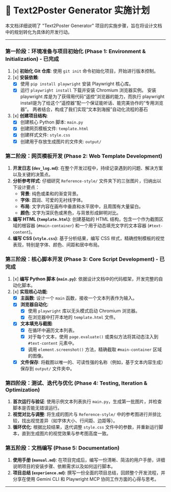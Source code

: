 # 🚀 Text2Poster Generator 实施计划

本文档详细说明了 "Text2Poster Generator" 项目的实施步骤，旨在将设计文档中的规划转化为具体的开发行动。

---

### **第一阶段：环境准备与项目初始化 (Phase 1: Environment & Initialization) - 已完成**

1.  [x] **初始化 Git 仓库**: 使用 `git init` 命令初始化项目，开始进行版本控制。
2.  [x] **安装依赖**:
    -   [x] 使用 `pip install playwright` 安装 Playwright 核心库。
    -   [x] 运行 `playwright install` 下载并安装 Chromium 浏览器实例。
    安装 playwright 库是为了获得用代码“遥控”浏览器的能力，而执行 playwright install是为了给这个“遥控器”配一个保证能听话、能完美协作的“专用浏览器”。
    两者结合，构成了我们实现“文本到海报”自动化流程的基石
3.  [x] **创建项目结构**:
    -   [x] 创建核心 Python 脚本: `main.py`
    -   [x] 创建网页模板文件: `template.html`
    -   [x] 创建样式文件: `style.css`
    -   [x] 创建用于存放生成图片的文件夹: `output/`

### **第二阶段：网页模板开发 (Phase 2: Web Template Development)**

1.  **开发日志 (`dev_log.md`)**: 在整个开发过程中，持续记录遇到的问题、解决方案以及关键的决策点。
2.  **分析参考样式**: 仔细研究 `Reference-style/` 文件夹下的三张图片，归纳出以下设计要点：
    -   **背景**: 纯色或柔和的渐变背景。
    -   **字体**: 圆润、可爱的无衬线字体。
    -   **布局**: 文字内容在画布中垂直和水平居中，且周围有大量留白。
    -   **颜色**: 文字为深灰色或黑色，与背景形成鲜明对比。
3.  **编写 HTML (`template.html`)**: 创建基础的 HTML 结构，包含一个作为截图区域的根容器 (`#main-container`) 和一个用于动态填充文字的文本容器 (`#text-content`)。
4.  **编写 CSS (`style.css`)**: 基于分析结果，编写 CSS 样式，精确控制模板的视觉表现，特别是字体、颜色、间距和居中布局。

### **第三阶段：核心脚本开发 (Phase 3: Core Script Development) - 已完成**

1.  [x] **编写 Python 脚本 (`main.py`)**: 依据设计文档中的代码框架，开发完整的自动化脚本。
2.  [x] **实现核心功能**:
    -   [x] **主函数**: 设计一个 `main` 函数，接收一个文本列表作为输入。
    -   [x] **浏览器自动化**:
        -   [x] 使用 `playwright` 库以无头模式启动 Chromium 浏览器。
        -   [x] 在浏览器中打开本地的 `template.html` 文件。
    -   [x] **文本填充与截图**:
        -   [x] 在循环中遍历文本列表。
        -   [x] 对于每个文本，使用 `page.evaluate()` 或类似方法将其动态注入到 `#text-content` 元素中。
        -   [x] 调用 `element.screenshot()` 方法，精确截取 `#main-container` 区域的图像。
    -   [x] **文件保存**: 将截图以唯一的、可读性强的名称（例如，基于文本内容生成）保存到 `output/` 文件夹中。

### **第四阶段：测试、迭代与优化 (Phase 4: Testing, Iteration & Optimization)**

1.  **首次运行与验证**: 使用示例文本列表执行 `main.py`，生成第一批图片，并检查脚本是否能无错误运行。
2.  **视觉对比与调整**: 将生成的图片与 `Reference-style/` 中的参考图进行并排比较，找出视觉差异（如字体大小、行间距、边距等）。
3.  **循环优化**: 根据比较结果，迭代调整 `style.css` 文件中的参数，并重新运行脚本，直到生成图片的视觉效果与参考图高度一致。

### **第五阶段：文档编写 (Phase 5: Documentation)**

1.  **使用手册 (`manual.md`)**: 在项目完成后，编写一份清晰、简洁的用户手册，详细说明项目的安装步骤、依赖需求以及如何运行脚本。
2.  **项目总结 (`experience.md`)**: 撰写一份全面的项目总结，回顾整个开发流程，并分享在使用 Gemini CLI 和 Playwright MCP 协同工作方面的心得与思考。

---
